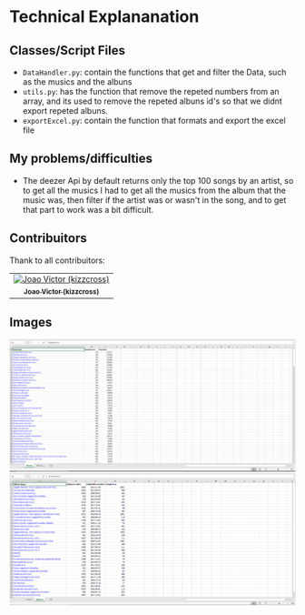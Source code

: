 # Technical Explananation

## Classes/Script Files
- ``DataHandler.py``: contain the functions that get and filter the Data, such as the musics and the albuns
- ``utils.py``: has the function that remove the repeted numbers from an array, and its used to remove the repeted albuns id's so that we didnt export repeted albuns.
- ``exportExcel.py``: contain the function that formats and export the excel file

## My problems/difficulties
- The deezer Api by default returns only the top 100 songs by an artist, so to get all the musics I had to get all the musics from the album that the music was, then filter if the artist was or wasn't in the song, and to get that part to work was a bit difficult.

## Contribuitors

Thank to all contribuitors:
<table>
    <td align="center"><a href="https://github.com/Rastrian"><img src="https://avatars.githubusercontent.com/u/68169692?s=460&u=18d8c83d147b111b2aa87dc8ae228500b3105d85&v=4" width="100px;" alt="Joao Victor (kizzcross)"/><br /><sub><b>Joao Victor (kizzcross)</b></sub></a></td>
</table>

## Images
<img src="https://github.com/kizzcross/Data-Science-Onimusic-Challenge/blob/master/assets/1.png?raw=true"  />
<img src="https://github.com/kizzcross/Data-Science-Onimusic-Challenge/blob/master/assets/2.png?raw=true"  />
